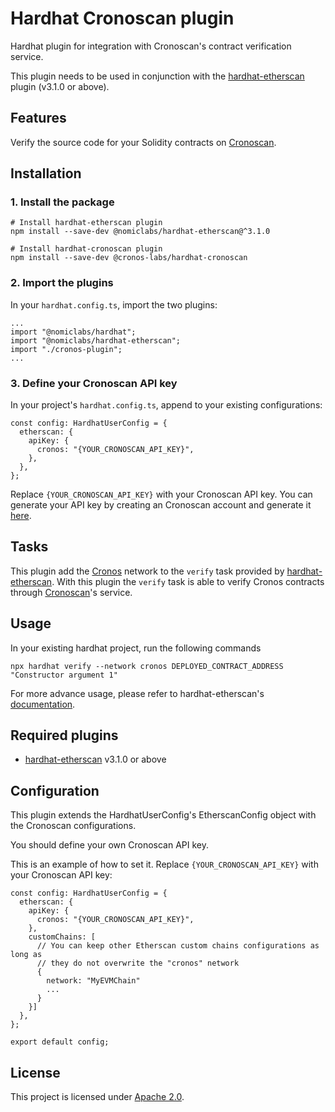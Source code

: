 # Hardhat Cronoscan plugin

Hardhat plugin for integration with Cronoscan's contract verification service.

This plugin needs to be used in conjunction with the [hardhat-etherscan](https://www.npmjs.com/package/@nomiclabs/hardhat-etherscan) plugin (v3.1.0 or above).

## Features

Verify the source code for your Solidity contracts on [Cronoscan](https://cronoscan.com/).

## Installation

### 1. Install the package

```
# Install hardhat-etherscan plugin
npm install --save-dev @nomiclabs/hardhat-etherscan@^3.1.0

# Install hardhat-cronoscan plugin
npm install --save-dev @cronos-labs/hardhat-cronoscan
```

### 2. Import the plugins

In your `hardhat.config.ts`, import the two plugins:
```
...
import "@nomiclabs/hardhat";
import "@nomiclabs/hardhat-etherscan";
import "./cronos-plugin";
...
```

### 3. Define your Cronoscan API key

In your project's `hardhat.config.ts`, append to your existing configurations:
```
const config: HardhatUserConfig = {
  etherscan: {
    apiKey: {
      cronos: "{YOUR_CRONOSCAN_API_KEY}",
    },
  },
};
```

Replace `{YOUR_CRONOSCAN_API_KEY}` with your Cronoscan API key. You can generate your API key by creating an Cronoscan account and generate it [here](https://cronoscan.com/myapikey).

## Tasks

This plugin add the [Cronos](https://cronos.org) network to the `verify` task provided by [hardhat-etherscan](https://www.npmjs.com/package/@nomiclabs/hardhat-etherscan). With this plugin the `verify` task is able to verify Cronos contracts through [Cronoscan](https://cronoscan.org)'s service.

## Usage

In your existing hardhat project, run the following commands

```
npx hardhat verify --network cronos DEPLOYED_CONTRACT_ADDRESS "Constructor argument 1"
```

For more advance usage, please refer to hardhat-etherscan's [documentation](https://www.npmjs.com/package/@nomiclabs/hardhat-etherscan/v/3.1.0#user-content-usage).

## Required plugins

- [hardhat-etherscan](https://www.npmjs.com/package/@nomiclabs/hardhat-etherscan) v3.1.0 or above

## Configuration

This plugin extends the HardhatUserConfig's EtherscanConfig object with the Cronoscan configurations.

You should define your own Cronoscan API key.

This is an example of how to set it. Replace `{YOUR_CRONOSCAN_API_KEY}` with your Cronoscan API key:
```
const config: HardhatUserConfig = {
  etherscan: {
    apiKey: {
      cronos: "{YOUR_CRONOSCAN_API_KEY}",
    },
    customChains: [
      // You can keep other Etherscan custom chains configurations as long as 
      // they do not overwrite the "cronos" network
      {
        network: "MyEVMChain"
        ...
      }
    }]
  },
};

export default config;
```

## License

This project is licensed under [Apache 2.0](./LICENSE).
